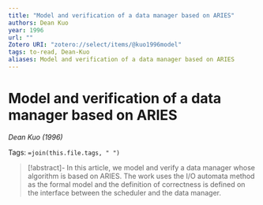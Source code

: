 ```yaml
---
title: "Model and verification of a data manager based on ARIES"
authors: Dean Kuo
year: 1996
url: ""
Zotero URI: "zotero://select/items/@kuo1996model"
tags: to-read, Dean-Kuo
aliases: Model and verification of a data manager based on ARIES
---
```


# Model and verification of a data manager based on ARIES  
_Dean Kuo (1996)_

Tags: `=join(this.file.tags, " ")`

> [!abstract]-
> In this article, we model and verify a data manager whose algorithm is based on ARIES. The work uses the I/O automata method as the formal model and the definition of correctness is defined on the interface between the scheduler and the data manager.


